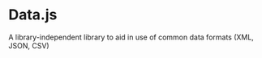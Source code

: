 Data.js
=======

A library-independent library to aid in use of common data formats (XML, JSON, CSV)
